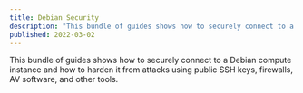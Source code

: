 ```yaml
---
title: Debian Security
description: "This bundle of guides shows how to securely connect to a Debian compute instance and how to harden it from attacks using public SSH keys, firewalls, AV software, and other tools."
published: 2022-03-02
---
```


This bundle of guides shows how to securely connect to a Debian compute instance and how to harden it from attacks using public SSH keys, firewalls, AV software, and other tools.